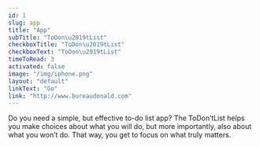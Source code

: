 ```yaml
---
id: 1
slug: app
title: "App"
subTitle: "ToDon\u2019tList"
checkboxTitle: "ToDon\u2019tList"
checkboxText: "ToDon\u2019tList"
timeToRead: 3
activated: false
image: "/img/iphone.png"
layout: "default"
linkText: "Go"
link: "http://www.bureaudonald.com"
---
```


Do you need a simple, but effective to-do list app? The ToDon’tList helps you make choices about what you will do, but more importantly, also about what you won’t do. That way, you get to focus on what truly matters.

